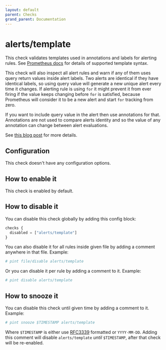 ```yaml
---
layout: default
parent: Checks
grand_parent: Documentation
---
```


# alerts/template

This check validates templates used in annotations and labels for alerting rules.
See [Prometheus docs](https://prometheus.io/docs/prometheus/latest/configuration/template_reference/)
for details of supported template syntax.

This check will also inspect all alert rules and warn if any of them
uses query return values inside alert labels.
Two alerts are identical if they have identical labels, so using
query value will generate a new unique alert every time it changes.
If alerting rule is using `for` it might prevent it from ever firing
if the value keeps changing before `for` is satisfied, because
Prometheus will consider it to be a new alert and start `for` tracking
from zero.

If you want to include query value in the alert then use annotations
for that. Annotations are not used to compare alerts identity and so
the value of any annotation can change between alert evaluations.

See [this blog post](https://www.robustperception.io/dont-put-the-value-in-alert-labels)
for more details.

## Configuration

This check doesn't have any configuration options.

## How to enable it

This check is enabled by default.

## How to disable it

You can disable this check globally by adding this config block:

```js
checks {
  disabled = ["alerts/template"]
}
```

You can also disable it for all rules inside given file by adding
a comment anywhere in that file. Example:

```yaml
# pint file/disable alerts/template
```

Or you can disable it per rule by adding a comment to it. Example:

```yaml
# pint disable alerts/template
```

## How to snooze it

You can disable this check until given time by adding a comment to it. Example:

```yaml
# pint snooze $TIMESTAMP alerts/template
```

Where `$TIMESTAMP` is either use [RFC3339](https://www.rfc-editor.org/rfc/rfc3339)
formatted  or `YYYY-MM-DD`.
Adding this comment will disable `alerts/template` *until* `$TIMESTAMP`, after that
check will be re-enabled.
